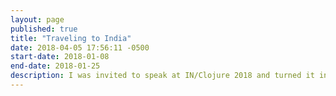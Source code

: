 ```yaml
---
layout: page
published: true
title: "Traveling to India"
date: 2018-04-05 17:56:11 -0500
start-date: 2018-01-08
end-date: 2018-01-25
description: I was invited to speak at IN/Clojure 2018 and turned it into a multi-week trip to India. It was a great time.
---
```

